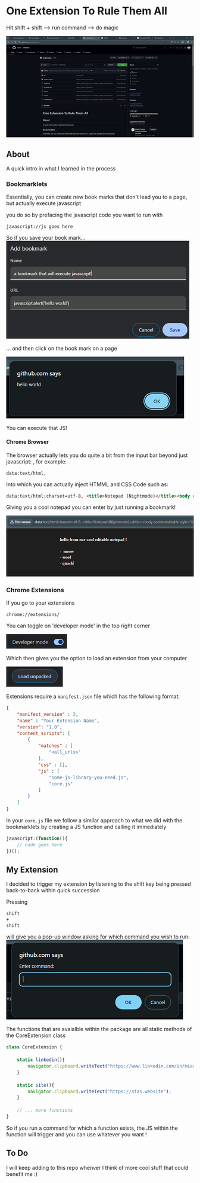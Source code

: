 # One Extension To Rule Them All

Hit shift + shift --> run command --> do magic 

![alt text](readme-assets/demo.gif)

## About

A quick intro in what I learned in the process 

### Bookmarklets

Essentially, you can create new book marks that don't lead you to a page, but actually execute javascript 

you do so by prefacing the javascript code you want to run with 

```
javascript://js goes here
```

So if you save your book mark...
![alt text](readme-assets/image.png)

... and then click on the book mark on a page 

![alt text](readme-assets/image-1.png)

You can execute that JS!



#### Chrome Browser 

The browser actually lets you do quite a bit from the input bar beyond just javascript: , for example:

```
data:text/html,
```
Into which you can actually inject HTMML and CSS Code such as:

```html
data:text/html;charset=utf-8, <title>Notepad (Nightmode)</title><body contenteditable style="font-family: DejaVu;font-weight:bold;background:%231E1E1E;color:%23FFFFFF;font-size:1rem;line-height:1.4;max-width:80rem;margin:0 auto;padding:2rem;" spellcheck="false">
```

Giving you a cool notepad you can enter by just running a bookmark! 

![alt text](readme-assets/image-2.png)

### Chrome Extensions


If you go to your extensions

```
chrome://extensions/
```

You can toggle on 'developer mode' in the top right corner

![alt text](readme-assets/image-3.png)

Which then gives you the option to load an extension from your computer

![alt text](readme-assets/image-4.png)


Extensions require a ```manifest.json``` file which has the following format:

```json
{
    "manifest_version" : 3,
    "name" : "Your Extension Name",
    "version": "1.0",
    "content_scripts": [
        {
            "matches" : [
                "<all_urls>"
            ],
            "css" : [],
            "js" : [    
                "some-js-library-you-need.js",       
                "core.js"
            ]
        }
    ]
}

```

In your ```core.js``` file we follow a similar approach to what we did with the bookmarklets by creating a JS function and calling it immediately 

```javascript
javascript:(function(){
    // code goes here
})();
```

## My Extension 

I decided to trigger my extension by listening to the shift key being pressed back-to-back within quick succession 

Pressing

```
shift 
+ 
shift
```

will give you a pop-up window asking for which command you wish to run:
![alt text](readme-assets/image-5.png)


The functions that are avaialble within the package are all static methods of the CoreExtension class


```javascript
class CoreExtension {

    static linkedin(){
        navigator.clipboard.writeText("https://www.linkedin.com/in/miarez/");
    }

    static site(){
        navigator.clipboard.writeText("https://stas.website");
    }

    // ... more functions 
}
```

So if you run a command for which a function exists, the JS within the function will trigger and you can use whatever you want !






## To Do

I will keep adding to this repo whenver I think of more cool stuff that could benefit me :) 

